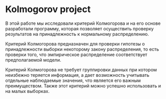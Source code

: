 # Kolmogorov project
В этой работе мы исследовали критерий Колмогорова и на его основе разработали программу, которая позволяет осуществить проверку результатов на принадлежность к нормальному распределению.

Критерий Колмогорова предназначен для проверки гипотезы о принадлежности выборки некоторому закону распределения, то есть проверки того, что эмпирическое распределение соответствует предполагаемой модели.

Критерий Колмогорова не требует группировки данных при котором неизбежно теряется информация, а дает возможность учитывать отдельные наблюдаемые значения, что является его важным преимуществом. Также этот критерий можно успешно использовать и на малых выборках.
